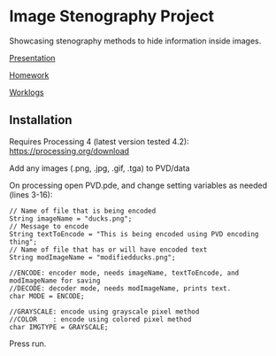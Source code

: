 # Image Stenography Project 

Showcasing stenography methods to hide information inside images.  

[Presentation](PRESENTATION.md)

[Homework](HOMEWORK.md)

[Worklogs](WORKLOG.md)

## Installation

Requires Processing 4 (latest version tested 4.2): https://processing.org/download

Add any images (.png, .jpg, .gif, .tga) to PVD/data

On processing open PVD.pde, and change setting variables as needed (lines 3-16):
```processing
// Name of file that is being encoded
String imageName = "ducks.png";
// Message to encode
String textToEncode = "This is being encoded using PVD encoding thing";
// Name of file that has or will have encoded text
String modImageName = "modifiedducks.png";

//ENCODE: encoder mode, needs imageName, textToEncode, and modImageName for saving
//DECODE: decoder mode, needs modImageName, prints text.
char MODE = ENCODE;

//GRAYSCALE: encode using grayscale pixel method
//COLOR    : encode using colored pixel method
char IMGTYPE = GRAYSCALE;
```

Press run.
